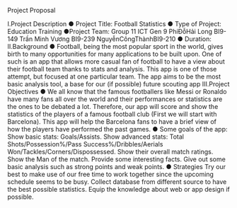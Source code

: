 Project Proposal

I.Project Description
● Project Title: Football Statistics
● Type of Project: Education Training
●Project Team: Group 11 ICT Gen 9 
PhíĐỗHải Long   BI9-149
Trần Minh Vương   BI9-239
NguyễnCôngThànhBI9-210
● Duration:                              
II.Background
● Football, being the most popular sport in the world, gives birth to many opportunities for many applications to be built upon. One of such is an app that allows more casual fan of football to have a view about their football team thanks to stats and analysis. This app is one of those attempt, but focused at one particular team. The app aims to be the most basic analysis tool, a base for our (if possible) future scouting app 
III.Project Objectives
● We all know that the famous footballers like Messi or Ronaldo have many fans all over the world and their performances or statistics are the ones to be debated a lot. Therefore, our app will score and show the statistics of the players of a famous football club (First we will start with Barcelona). This app will help the Barcelona fans to have a brief view of how the players have performed the past games.
● Some goals of the app:
Show basic stats: Goals/Assists. 
Show advanced stats: Total Shots/Possession%/Pass Success%/Dribbles/Aerials Won/Tackles/Corners/Dispossessed.
Show their overall match ratings.
Show the Man of the match.
Provide some interesting facts.
Give out some basic analysis such as strong points and weak points.
● Strategies
Try our best to make use of our free time to work together since the upcoming schedule seems to be busy.
Collect database from different source to have the best possible statistics.
Equip the knowledge about web or app design  if possible.
